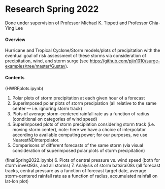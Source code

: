 # Research Spring 2022
Done under supervision of Professor Michael K. Tippett and Professor Chia-Ying Lee

#### Overview
Hurricane and Tropical Cyclone/Storm models/plots of precipitation with the eventual goal of risk assessment of these storms via consideration of precipitation, wind, and storm surge (see https://github.com/pjin1010/surge-examples/tree/master/Gustav).


#### Contents
(HWRFplots.ipynb)
1. Polar plots of storm precipitation at each given hour of a forecast
2. Superimposed polar plots of storm precipiation (all relative to the same center — i.e. ignoring storm track)
3. Plots of average storm-centered rainfall rate as a function of radius (conditional on categories of wind speed)
4. Superimposed plots of storm precipiation considering storm track (i.e. moving storm center), note: here we have a choice of interpolator according to available computing power; for our purposes, we use NearestNDInterpolator.
5. Comparisons of different forecasts of the same storm (via visual consideration of superimposed polar plots of storm precipitation)

(finalSpring2022.ipynb)
6. Plots of central pressure vs. wind speed (both for storm invest93s, and all storms)
7. Analysis of storm batsirai08s (all forecast tracks, central pressure as a function of forecast target date, average storm-centered rainfall rate as a function of radius, accumulated rainfall on lat-lon plot)
